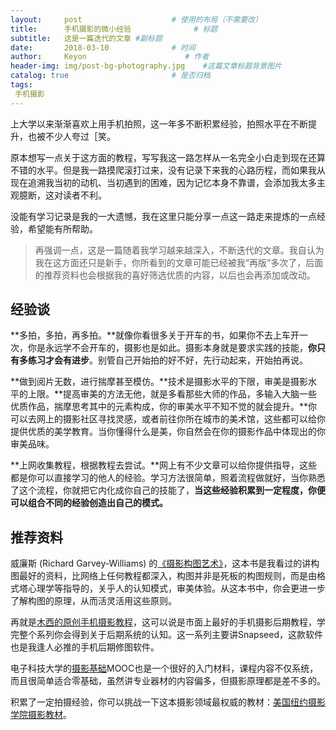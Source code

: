 ```yaml
---
layout:     post                    # 使用的布局（不需要改）
title:      手机摄影的微小经验              # 标题 
subtitle:   这是一篇迭代的文章 #副标题
date:       2018-03-10              # 时间
author:     Keyon                      # 作者
header-img: img/post-bg-photography.jpg    #这篇文章标题背景图片
catalog: true                       # 是否归档
tags:
 手机摄影
---
```


上大学以来渐渐喜欢上用手机拍照，这一年多不断积累经验，拍照水平在不断提升，也被不少人夸过［笑。

原本想写一点关于这方面的教程，写写我这一路怎样从一名完全小白走到现在还算不错的水平。但是我一路摸爬滚打过来，没有记录下来我的心路历程，而如果我从现在追溯我当初的动机、当初遇到的困难，因为记忆本身不靠谱，会添加我太多主观臆断，这对读者不利。

没能有学习记录是我的一大遗憾，我在这里只能分享一点这一路走来提炼的一点经验，希望能有所帮助。

> 再强调一点，这是一篇随着我学习越来越深入，不断迭代的文章。我自认为我在这方面还只是新手，你所看到的文章可能已经被我“再版”多次了，后面的推荐资料也会根据我的喜好筛选优质的内容，以后也会再添加或改动。

## 经验谈
**多拍，多拍，再多拍。**就像你看很多关于开车的书，如果你不去上车开一次，你是永远学不会开车的，摄影也是如此。摄影本身就是要求实践的技能，**你只有多练习才会有进步**。别管自己开始拍的好不好，先行动起来，开始拍再说。

**做到阅片无数，进行揣摩甚至模仿。**技术是摄影水平的下限，审美是摄影水平的上限。**提高审美的方法无他，就是多看那些大师的作品，多输入大脑一些优质作品，揣摩思考其中的元素构成，你的审美水平不知不觉的就会提升。**你可以去网上的摄影社区寻找灵感，或者前往你所在城市的美术馆，这些都可以给你提供优质的美学教育。当你懂得什么是美，你自然会在你的摄影作品中体现出的你审美品味。

**上网收集教程，根据教程去尝试。**网上有不少文章可以给你提供指导，这些都是你可以直接学习的他人的经验。学习方法很简单，照着流程做就好，当你熟悉了这个流程，你就把它内化成你自己的技能了，**当这些经验积累到一定程度，你便可以组合不同的经验创造出自己的模式。**

## 推荐资料
威廉斯 (Richard Garvey-Williams) 的[《摄影构图艺术》](https://book.douban.com/subject/26336557/)，这本书是我看过的讲构图最好的资料，比网络上任何教程都深入，构图并非是死板的构图规则，而是由格式塔心理学等指导的，关乎人的认知模式，审美体验。从这本书中，你会更进一步了解构图的原理，从而活灵活用这些原则。

再就是[木西的原创手机摄影教程](http://mp.weixin.qq.com/s/KJewo6AwXgWIqkSTqRIK4w)，这可以说是市面上最好的手机摄影后期教程，学完整个系列你会得到关于后期系统的认知。这一系列主要讲Snapseed，这款软件也是我逢人必推的手机后期修图软件。

电子科技大学的[摄影基础](https://www.icourse163.org/course/UESTC-1001958013)MOOC也是一个很好的入门材料，课程内容不仅系统，而且很简单适合零基础，虽然讲专业器材的内容偏多，但摄影原理都是差不多的。

积累了一定拍摄经验，你可以挑战一下这本摄影领域最权威的教材：[美国纽约摄影学院摄影教材](https://book.douban.com/subject/3990022/)。